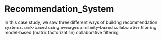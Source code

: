 # Recommendation_System
In this case study, we saw three different ways of building recommendation systems:  rank-based using averages similarity-based collaborative filtering model-based (matrix factorization) collaborative filtering
